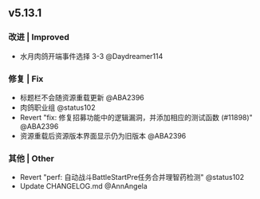 ## v5.13.1

### 改进 | Improved

* 水月肉鸽开端事件选择 3-3 @Daydreamer114

### 修复 | Fix

* 标题栏不会随资源重载更新 @ABA2396
* 肉鸽职业组 @status102
* Revert "fix: 修复招募功能中的逻辑漏洞，并添加相应的测试函数 (#11898)" @ABA2396
* 资源重载后资源版本界面显示仍为旧版本 @ABA2396

### 其他 | Other

* Revert "perf: 自动战斗BattleStartPre任务合并理智药检测" @status102
* Update CHANGELOG.md @AnnAngela
